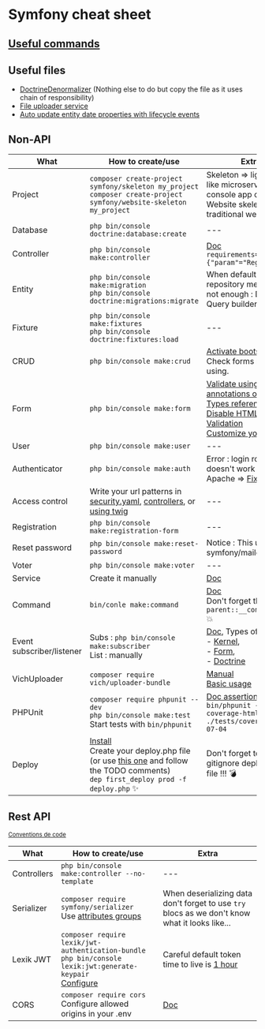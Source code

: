 # Symfony cheat sheet

## [Useful commands](useful-commands.md)

## Useful files

- [DoctrineDenormalizer](doctrineDenormalizer.php) (Nothing else to do but copy the file as it uses chain of responsibility)
- [File uploader service](fileUploaderService.php)
- [Auto update entity date properties with lifecycle events](./lifecycleAutoUpdateDate.md)

## Non-API

| What | How to create/use | Extra |
| --- | --- | --- |
| Project | `composer create-project symfony/skeleton my_project`<br>`composer create-project symfony/website-skeleton my_project` | Skeleton => lighter app like microservice, console app or API<br>Website skeleton => traditional web app |
| Database | `php bin/console doctrine:database:create` | --- |
| Controller | `php bin/console make:controller` | [Doc](https://symfony.com/doc/5.4/routing.html)<br> `requirements={"param"="Regex"}` |
| Entity | `php bin/console make:migration`<br>`php bin/console doctrine:migrations:migrate` | When default repository methods are not enough : DQL and Query builder |
| Fixture | `php bin/console make:fixtures`<br>`php bin/console doctrine:fixtures:load` | --- |
| CRUD | `php bin/console make:crud` | [Activate bootstrap style](https://symfony.com/doc/current/form/bootstrap5.html)<br>Check forms before using.
| Form | `php bin/console make:form` | [Validate using annotations or php](https://symfony.com/doc/current/forms.html)<br>[Types reference](https://symfony.com/doc/current/reference/forms/types.html)<br>[Disable HTML5 Validation](https://symfony.com/doc/current/forms.html#client-side-html-validation)<br>[Customize your forms](https://symfony.com/doc/current/form/form_customization.html) |
| User | `php bin/console make:user` | --- |
| Authenticator | `php bin/console make:auth` | Error : login route doesn't work using Apache => [Fix](error-login-apache.md))  |
| Access control | Write your url patterns in [security.yaml](https://symfony.com/doc/current/security.html#securing-url-patterns-access-control), [controllers](https://symfony.com/doc/current/security.html#securing-controllers-and-other-code), or [using twig](https://symfony.com/doc/current/security.html#access-control-in-templates) | --- |
| Registration | `php bin/console make:registration-form` | --- |
| Reset password | `php bin/console make:reset-password` | Notice : This uses symfony/mailer.  |
| Voter | `php bin/console make:voter` | --- |
| Service | Create it manually | [Doc](https://symfony.com/doc/current/quick_tour/the_architecture.html#creating-services) |
| Command | `bin/conle make:command` | [Doc](https://symfony.com/doc/current/console.html#creating-a-command)<br>Don't forget the `parent::__construct();` 💥
| Event subscriber/listener | Subs : `php bin/console make:subscriber`<br>List : manually | [Doc](https://symfony.com/doc/current/event_dispatcher.html), Types of events :<br> - [Kernel](https://symfony.com/doc/current/reference/events.html),<br> - [Form](https://symfony.com/doc/current/form/events.html),<br> - [Doctrine](https://symfony.com/doc/current/doctrine/events.html#doctrine-lifecycle-subscribers) |
| VichUploader | `composer require vich/uploader-bundle`<br> | [Manual](https://github.com/dustin10/VichUploaderBundle/tree/master)<br>[Basic usage](./vichBasicUsage.md) |
| PHPUnit | `composer require phpunit --dev`<br>`php bin/console make:test`<br>Start tests with `bin/phpunit` | [Doc assertions](https://phpunit.readthedocs.io/fr/latest/assertions.html)<br>`bin/phpunit --coverage-html ./tests/coverage/2022-07-04` |
| Deploy | [Install](https://deployer.org/docs/6.x/installation)<br>Create your deploy.php file (or use [this one](deploy.php) and follow the TODO comments)<br>`dep first_deploy prod -f deploy.php` ✨ | Don't forget to gitignore deploy.php file !!! 💣 |

## Rest API

<small>[Conventions de code](https://restfulapi.net/resource-naming/)</small>

| What | How to create/use | Extra |
| --- | --- | --- |
| Controllers | `php bin/console make:controller --no-template` | --- |
| Serializer | `composer require symfony/serializer`<br>Use [attributes groups](https://symfony.com/doc/5.4/components/serializer.html#attributes-groups) | When deserializing data don't forget to use `try` blocs as we don't know what it looks like... |
| Lexik JWT | `composer require lexik/jwt-authentication-bundle`<br>`php bin/console lexik:jwt:generate-keypair`<br>[Configure](https://github.com/lexik/LexikJWTAuthenticationBundle/blob/2.x/Resources/doc/index.rst#symfony-53-and-higher) | Careful default token time to live is [1 hour](https://github.com/lexik/LexikJWTAuthenticationBundle/blob/2.x/Resources/doc/index.rst#configuration) |
| CORS | `composer require cors`<br>Configure allowed origins in your .env | [Doc](https://github.com/nelmio/NelmioCorsBundle) |
